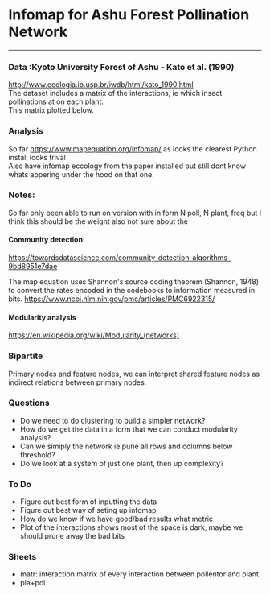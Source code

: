 # Infomap for Ashu Forest Pollination Network
---
### Data :Kyoto University Forest of Ashu -  Kato et al. (1990)
http://www.ecologia.ib.usp.br/iwdb/html/kato_1990.html  
The dataset includes a matrix of the interactions, ie which insect pollinations at on each plant.  
This matrix plotted below.

### Analysis
So far https://www.mapequation.org/infomap/ as looks the clearest
Python install looks trival  
Also have infomap eccology from the paper installed but still dont know whats appering under the hood on that one. 

### Notes: 
So far only been able to run on version with in form N poll, N plant, freq but I think this should be the weight also not sure about the


#### Community detection:  
https://towardsdatascience.com/community-detection-algorithms-9bd8951e7dae

The map equation uses Shannon's source coding theorem (Shannon, 1948) to convert the rates encoded in the codebooks to information measured in bits.
https://www.ncbi.nlm.nih.gov/pmc/articles/PMC6922315/

#### Modularity analysis
https://en.wikipedia.org/wiki/Modularity_(networks)

### Bipartite
Primary nodes and feature nodes, we can interpret shared feature nodes as indirect relations between primary nodes.

### Questions
* Do we need to do clustering to build a simpler network? 
* How do we get the data in a form that we can conduct modularity analysis?
* Can we simiply the network ie pune all rows and columns below threshold?
* Do we look at a system of just one plant, then up complexity?

### To Do
* Figure out best form of inputting the data 
* Figure out best way of seting up infomap
* How do we know if we have good/bad results what metric
* Plot of the interactions shows most of the space is dark, maybe we should prune away the bad bits

### Sheets
* matr: interaction matrix of every interaction between pollentor and plant. 
* pla+pol
